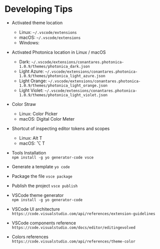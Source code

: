 # Developing Tips

* Activated theme location  
  * Linux: `~/.vscode/extensions`  
  * macOS: `~/.vscode/extensions`  
  * Windows:

* Activated Photonica location in Linux / macOS  
  * Dark: `~/.vscode/extensions/conantares.photonica-1.0.9/themes/photonica_dark.json`  
  * Light Azure: `~/.vscode/extensions/conantares.photonica-1.0.9/themes/photonica_light_azure.json`  
  * Light Orange: `~/.vscode/extensions/conantares.photonica-1.0.9/themes/photonica_light_orange.json`  
  * Light Violet: `~/.vscode/extensions/conantares.photonica-1.0.9/themes/photonica_light_violet.json`  

* Color Straw  
  * Linux:      Color Picker
  * macOS:      Digital Color Meter

* Shortcut of inspecting editor tokens and scopes  
  * Linux:      Alt T  
  * macOS:      ⌥ T  

* Tools Installation  
  `npm install -g yo generator-code vsce`

* Generate a template
  `yo code`

* Package the file
  `vsce package`

* Publish the project
  `vsce publish`

* VSCode theme generator  
  `npm install -g yo generator-code`

* VSCode UI architecture  
  `https://code.visualstudio.com/api/references/extension-guidelines`

* VSCode components reference
  `https://code.visualstudio.com/docs/editor/editingevolved`

* Colors references  
  `https://code.visualstudio.com/api/references/theme-color`
